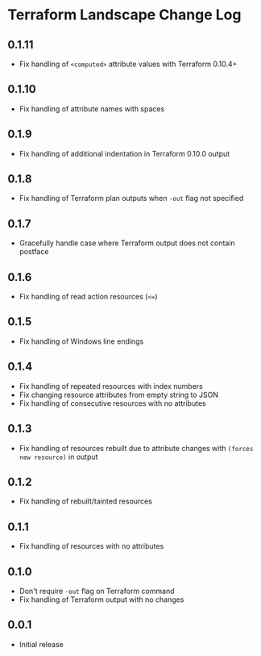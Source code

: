 # Terraform Landscape Change Log

## 0.1.11

* Fix handling of `<computed>` attribute values with Terraform 0.10.4+

## 0.1.10

* Fix handling of attribute names with spaces

## 0.1.9

* Fix handling of additional indentation in Terraform 0.10.0 output

## 0.1.8

* Fix handling of Terraform plan outputs when `-out` flag not specified

## 0.1.7

* Gracefully handle case where Terraform output does not contain postface

## 0.1.6

* Fix handling of read action resources (`<=`)

## 0.1.5

* Fix handling of Windows line endings

## 0.1.4

* Fix handling of repeated resources with index numbers
* Fix changing resource attributes from empty string to JSON
* Fix handling of consecutive resources with no attributes

## 0.1.3

* Fix handling of resources rebuilt due to attribute changes with
  `(forces new resource)` in output

## 0.1.2

* Fix handling of rebuilt/tainted resources

## 0.1.1

* Fix handling of resources with no attributes

## 0.1.0

* Don't require `-out` flag on Terraform command
* Fix handling of Terraform output with no changes

## 0.0.1

* Initial release
